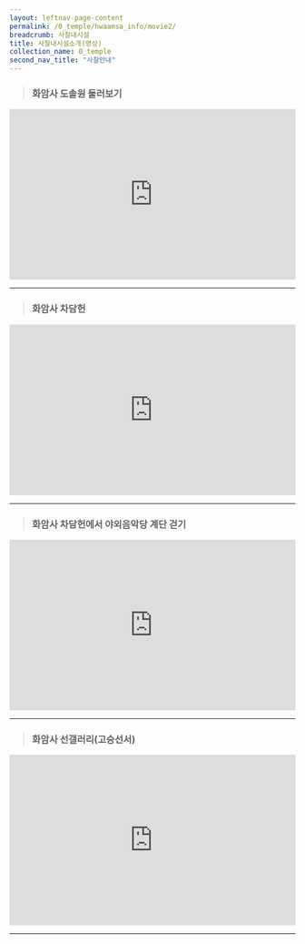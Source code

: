 ```yaml
---
layout: leftnav-page-content
permalink: /0_temple/hwaamsa_info/movie2/
breadcrumb: 사찰내시설
title: 사찰내시설소개(영상)
collection_name: 0_temple
second_nav_title: "사찰안내"
---
```


> ### **화암사 도솔원 둘러보기**

<iframe width="100%"
        height="300"
        src="https://youtube.com/embed/uTilytb2--E?t=16"
        frameborder="0"
        allow="autoplay; encrypted-media"
        controls="1"
        allowfullscreen></iframe>

---

> ### **화암사 차담헌**

<iframe width="100%"
        height="300"
        src="https://youtube.com/embed/eLLwpnl7vKI?t=16"
        frameborder="0"      
        controls="1"  
        allowfullscreen></iframe>

---

> ### **화암사 차담헌에서 야외음악당 계단 걷기**

<iframe width="100%"
        height="300"
        src="https://youtube.com/embed/6Qj1Mk6YbmE?t=15"
        frameborder="0"
        allow="autoplay; encrypted-media"
        allowfullscreen></iframe>

---

> ### **화암사 선갤러리(고승선서)**

<iframe width="100%"
        height="300"
        src="https://youtube.com/embed/wKjkdmNswZ0?t=12"
        frameborder="0"
        allow="autoplay; encrypted-media"
        allowfullscreen></iframe>

---
